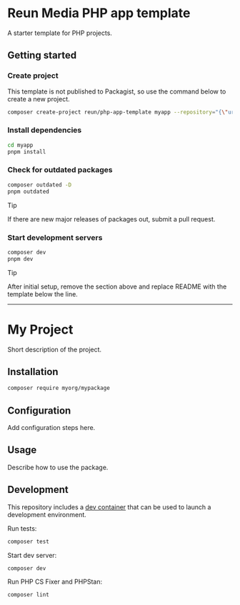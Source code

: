# Reun Media PHP app template

A starter template for PHP projects.

## Getting started

### Create project

This template is not published to Packagist, so use the command below to create
a new project.

```sh
composer create-project reun/php-app-template myapp --repository="{\"url\": \"https://github.com/Reun-Media/php-app-template\", \"type\": \"vcs\"}" --stability=dev --remove-vcs
```

### Install dependencies

```sh
cd myapp
pnpm install
```

### Check for outdated packages

```sh
composer outdated -D
pnpm outdated
```

> [!TIP]
>
> If there are new major releases of packages out, submit a pull request.

### Start development servers

```sh
composer dev
pnpm dev
```

> [!TIP]
> After initial setup, remove the section above and replace README with the
> template below the line.

---

# My Project

Short description of the project.

## Installation

```sh
composer require myorg/mypackage
```

## Configuration

Add configuration steps here.

## Usage

Describe how to use the package.

## Development

This repository includes a [dev container](https://containers.dev/) that can be
used to launch a development environment.

Run tests:

```sh
composer test
```

Start dev server:

```sh
composer dev
```

Run PHP CS Fixer and PHPStan:

```sh
composer lint
```
